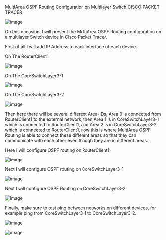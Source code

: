 MultiArea OSPF Routing Configuration on Multilayer Switch CISCO PACKET TRACER


![image](https://github.com/user-attachments/assets/fe68ee96-66cd-4908-a10b-a3bf8cfd028c)


On this occasion, I will present the MultiArea OSPF Routing configuration on a multilayer Switch device in Cisco Packet Tracer. 

First of all I will add IP Address to each interface of each device.

On The RouterClient1

![image](https://github.com/user-attachments/assets/63ed47cd-1ddd-4fb1-9e8d-8cac030dfd16)

On The CoreSwitchLayer3-1

![image](https://github.com/user-attachments/assets/ecfc81e3-01cd-442a-a0cc-f6441a07418b)

On The CoreSwitchLayer3-2

![image](https://github.com/user-attachments/assets/19a55af2-28fa-4564-aaff-ace19fdf8b51)

Then here there will be several different Area-IDs, Area 0 is connected from RouterClient1 to the external network, then Area 1 is in CoreSwitchLayer3-1 which is connected to RouterClient1, and Area 2 is in CoreSwitchLayer3-2 which is connected to RouterClient1, now this is where MultiArea OSPF Routing is able to connect these different areas so that they can communicate with each other even though they are in different areas.

Here I will configure OSPF routing on RouterClient1:

![image](https://github.com/user-attachments/assets/c7309c71-e95f-4a1e-994a-3c08545c914f)

Next I will configure OSPF routing on CoreSwitchLayer3-1

![image](https://github.com/user-attachments/assets/89e12dd3-9399-4685-89a9-9788156f5069)

Next I will configure OSPF Routing on CoreSwitchLayer3-2

![image](https://github.com/user-attachments/assets/54682815-abd4-4ac4-960c-43e497cec324)

Finally, make sure to test ping between networks on different devices, for example ping from CoreSwitchLayer3-1 to CoreSwitchLayer3-2.

![image](https://github.com/user-attachments/assets/3efafd90-5842-496a-8813-4fe60f505114)

![image](https://github.com/user-attachments/assets/2e78c2bf-a235-42fc-a17e-dce956402f1a)
